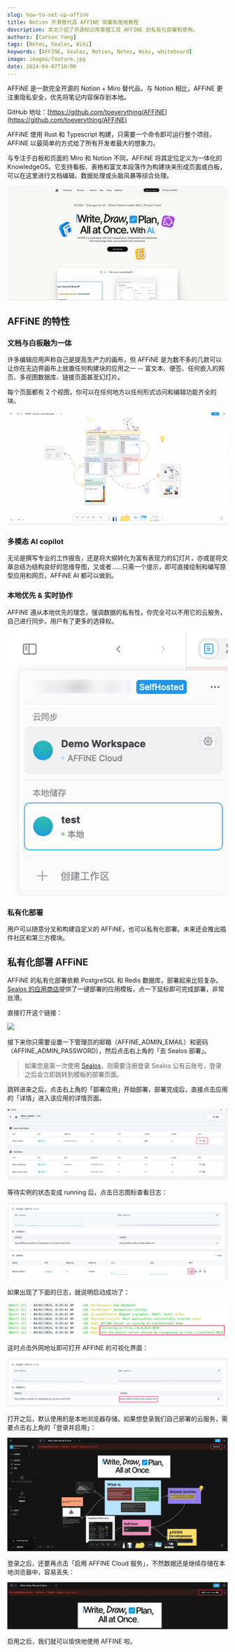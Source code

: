 ```yaml
---
slug: how-to-set-up-affine
title: Notion 开源替代品 AFFINE 部署和使用教程
description: 本文介绍了开源知识库管理工具 AFFINE 的私有化部署和使用。
authors: [Carson Yang]
tags: [Notes, Sealos, Wiki]
keywords: [AFFINE, Sealos, Notion, Notes, Wiki, whiteboard]
image: images/feature.jpg
date: 2024-04-07T10:00
---
```


AFFiNE 是一款完全开源的 Notion + Miro 替代品，与 Notion 相比，AFFiNE 更注重隐私安全，优先将笔记内容保存到本地。

<!--truncate-->

GitHub 地址：[https://github.com/toeverything/AFFiNE](https://github.com/toeverything/AFFiNE)

AFFiNE 使用 Rust 和 Typescript 构建，只需要一个命令即可运行整个项目，AFFiNE 以最简单的方式给了所有开发者最大的想象力。

与专注于白板和页面的 Miro 和 Notion 不同，AFFiNE 将其定位定义为一体化的 KnowledgeOS。它支持看板、表格和富文本段落作为构建块来形成页面或白板，可以在这里进行文档编辑、数据处理或头脑风暴等综合处理。

![](./images/AFFINE.jpg)

## AFFiNE 的特性

### 文档与白板融为一体

许多编辑应用声称自己是提高生产力的画布，但 AFFiNE 是为数不多的几款可以让你在无边界画布上放置任何构建块的应用之一 -- 富文本、便签、任何嵌入的网页、多视图数据库、链接页面甚至幻灯片。

每个页面都有 2 个视图，你可以在任何地方以任何形式访问和编辑功能齐全的块。

![](./images/AFFINE-whiteboard.png)

### 多模态 AI copilot

无论是撰写专业的工作报告，还是将大纲转化为富有表现力的幻灯片，亦或是将文章总结为结构良好的思维导图，又或者……只需一个提示，即可直接绘制和编写原型应用和网页，AFFiNE AI 都可以做到。

### 本地优先 & 实时协作

AFFiNE 遵从本地优先的理念，强调数据的私有性，你完全可以不用它的云服务，自己进行同步。用户有了更多的选择权。

![](./images/AFFINE-workspace.png)

### 私有化部署

用户可以随意分叉和构建自定义的 AFFiNE，也可以私有化部署。未来还会推出插件社区和第三方模块。

## 私有化部署 AFFiNE

AFFiNE 的私有化部署依赖 PostgreSQL 和 Redis 数据库，部署起来比较复杂。[Sealos 的应用商店](https://sealos.run/docs/guides/templates/)提供了一键部署的应用模板，点一下鼠标即可完成部署，非常丝滑。

直接打开这个链接：

[![](https://cdn.jsdelivr.net/gh/labring-actions/templates@main/Deploy-on-Sealos.svg)](https://bja.sealos.run/?openapp=system-template%3FtemplateName%3Daffine)

接下来你只需要设置一下管理员的邮箱（AFFINE_ADMIN_EMAIL）和密码（AFFINE_ADMIN_PASSWORD），然后点击右上角的「去 Sealos 部署」。

> 如果您是第一次使用 [Sealos](https://sealos.run)，则需要注册登录 Sealos 公有云账号，登录之后会立即跳转到模板的部署页面。

跳转进来之后，点击右上角的「部署应用」开始部署，部署完成后，直接点击应用的「详情」进入该应用的详情页面。

![](./images/AFFINE-on-sealos.png)

等待实例的状态变成 running 后，点击日志图标查看日志：

![](./images/AFFINE-on-sealos2.png)

如果出现了下面的日志，就说明启动成功了：

![](./images/AFFINE-logs.png)

这时点击外网地址即可打开 AFFINE 的可视化界面：

![](./images/AFFINE-details.png)

打开之后，默认使用的是本地浏览器存储。如果想登录我们自己部署的云服务，需要点击右上角的「登录并启用」：

![](./images/AFFINE-console.png)

登录之后，还要再点击「启用 AFFINE Cloud 服务」，不然数据还是继续存储在本地浏览器中，容易丢失：

![](./images/AFFINE-console2.png)

启用之后，我们就可以愉快地使用 AFFINE 啦。